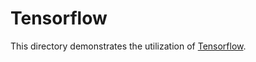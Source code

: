 # Tensorflow

This directory demonstrates the utilization of [Tensorflow](https://www.tensorflow.org/install/pip).
